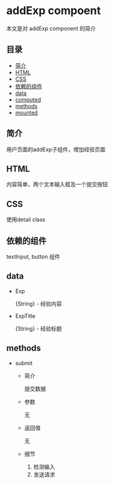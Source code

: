 # addExp compoent
本文是对 addExp component 的简介

## 目录
- [简介](#introduction)
- [HTML](#HTML)
- [CSS](#CSS)
- [依赖的组件](#components)
- [data](#data)
- [computed](#computed)
- [methods](#methods)
- [mounted](#mounted)

<h2 id="introduction">简介</h2>

用户页面的addExp子组件，增加经验页面

<h2 id="HTML">HTML</h2>

内容简单，两个文本输入框及一个提交按钮

<h2 id="CSS">CSS</h2>

使用detail class

<h2 id="components">依赖的组件</h2>

textInput, button 组件

<h2 id="data">data</h2>

- Exp

  {String} - 经验内容
  
- ExpTitle

  {String} - 经验标题
  
<h2 id="methods">methods</h2>

- submit

  - 简介
  
    提交数据
    
  - 参数
  
    无
    
  - 返回值
  
    无
    
  - 细节
  
    1. 检测输入
    2. 发送请求
    
